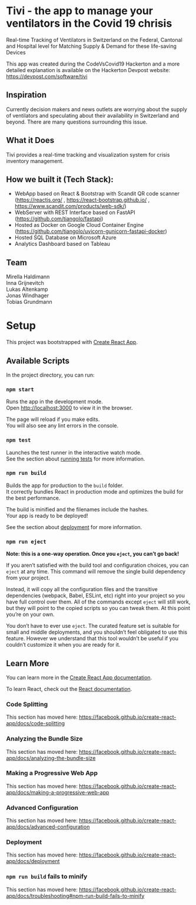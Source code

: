 # Tivi - the app to manage your ventilators in the Covid 19 chrisis 
Real-time Tracking of Ventilators in Switzerland on the Federal, Cantonal and Hospital level for Matching Supply & Demand for these life-saving Devices

This app was created during the CodeVsCovid19 Hackerton and a more detailed explanation is available on the Hackerton Devpost website:
https://devpost.com/software/tivi

## Inspiration
Currently decision makers and news outlets are worrying about the supply of ventilators and speculating about their availability in Switzerland and beyond. There are many questions surrounding this issue.

## What it Does
Tivi provides a real-time tracking and visualization system for crisis inventory management.

## How we built it (Tech Stack):
* WebApp based on React & Bootstrap with Scandit QR code scanner (https://reactjs.org/ , https://react-bootstrap.github.io/ , https://www.scandit.com/products/web-sdk/)
* WebServer with REST Interface based on FastAPI (https://github.com/tiangolo/fastapi)
* Hosted as Docker on Google Cloud Container Engine (https://github.com/tiangolo/uvicorn-gunicorn-fastapi-docker) 
* Hosted SQL Database on Microsoft Azure
* Analytics Dashboard based on Tableau

## Team
Mirella Haldimann  
Inna Grijnevitch  
Lukas Altenkamp  
Jonas Windhager  
Tobias Grundmann  

# Setup

This project was bootstrapped with [Create React App](https://github.com/facebook/create-react-app).

## Available Scripts

In the project directory, you can run:

### `npm start`

Runs the app in the development mode.<br />
Open [http://localhost:3000](http://localhost:3000) to view it in the browser.

The page will reload if you make edits.<br />
You will also see any lint errors in the console.

### `npm test`

Launches the test runner in the interactive watch mode.<br />
See the section about [running tests](https://facebook.github.io/create-react-app/docs/running-tests) for more information.

### `npm run build`

Builds the app for production to the `build` folder.<br />
It correctly bundles React in production mode and optimizes the build for the best performance.

The build is minified and the filenames include the hashes.<br />
Your app is ready to be deployed!

See the section about [deployment](https://facebook.github.io/create-react-app/docs/deployment) for more information.

### `npm run eject`

**Note: this is a one-way operation. Once you `eject`, you can’t go back!**

If you aren’t satisfied with the build tool and configuration choices, you can `eject` at any time. This command will remove the single build dependency from your project.

Instead, it will copy all the configuration files and the transitive dependencies (webpack, Babel, ESLint, etc) right into your project so you have full control over them. All of the commands except `eject` will still work, but they will point to the copied scripts so you can tweak them. At this point you’re on your own.

You don’t have to ever use `eject`. The curated feature set is suitable for small and middle deployments, and you shouldn’t feel obligated to use this feature. However we understand that this tool wouldn’t be useful if you couldn’t customize it when you are ready for it.

## Learn More

You can learn more in the [Create React App documentation](https://facebook.github.io/create-react-app/docs/getting-started).

To learn React, check out the [React documentation](https://reactjs.org/).

### Code Splitting

This section has moved here: https://facebook.github.io/create-react-app/docs/code-splitting

### Analyzing the Bundle Size

This section has moved here: https://facebook.github.io/create-react-app/docs/analyzing-the-bundle-size

### Making a Progressive Web App

This section has moved here: https://facebook.github.io/create-react-app/docs/making-a-progressive-web-app

### Advanced Configuration

This section has moved here: https://facebook.github.io/create-react-app/docs/advanced-configuration

### Deployment

This section has moved here: https://facebook.github.io/create-react-app/docs/deployment

### `npm run build` fails to minify

This section has moved here: https://facebook.github.io/create-react-app/docs/troubleshooting#npm-run-build-fails-to-minify
